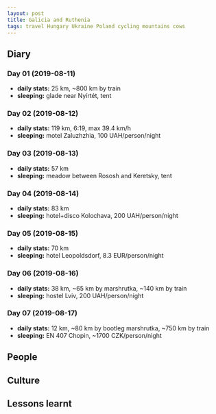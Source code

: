 ```yaml
---
layout: post
title: Galicia and Ruthenia
tags: travel Hungary Ukraine Poland cycling mountains cows
---
```


## Diary

### Day 01 (2019-08-11)

  * **daily stats:** 25 km, ~800 km by train
  * **sleeping:** glade near Nyírtét, tent

### Day 02 (2019-08-12)

  * **daily stats:** 119 km, 6:19, max 39.4 km/h
  * **sleeping:** motel Zaluzhzhia, 100 UAH/person/night

### Day 03 (2019-08-13)

  * **daily stats:** 57 km
  * **sleeping:** meadow between Rososh and Keretsky, tent

### Day 04 (2019-08-14)

  * **daily stats:** 83 km
  * **sleeping:** hotel+disco Kolochava, 200 UAH/person/night

### Day 05 (2019-08-15)

  * **daily stats:** 70 km
  * **sleeping:** hotel Leopoldsdorf, 8.3 EUR/person/night

### Day 06 (2019-08-16)

  * **daily stats:** 38 km, ~65 km by marshrutka, ~140 km by train
  * **sleeping:** hostel Lviv, 200 UAH/person/night

### Day 07 (2019-08-17)

  * **daily stats:** 12 km, ~80 km by bootleg marshrutka, ~750 km by train
  * **sleeping:** EN 407 Chopin, ~1700 CZK/person/night

## People

## Culture

## Lessons learnt
